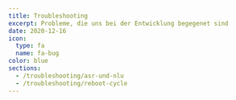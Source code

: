 ```yaml
---
title: Troubleshooting
excerpt: Probleme, die uns bei der Entwicklung begegenet sind
date: 2020-12-16
icon:
  type: fa
  name: fa-bug
color: blue
sections:
  - /troubleshooting/asr-und-nlu
  - /troubleshooting/reboot-cycle
---
```

